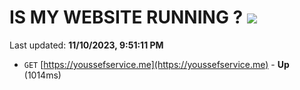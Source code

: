 # IS MY WEBSITE RUNNING ? [![](https://img.shields.io/static/v1?label=Sponsor&message=%E2%9D%A4&logo=GitHub&color=%23fe8e86)](https://github.com/sponsors/<username>)

Last updated: **11/10/2023, 9:51:11 PM**

- `GET` [https://youssefservice.me](https://youssefservice.me) - **Up** (1014ms)

